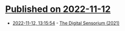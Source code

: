# [Published on 2022-11-12](index.md)

* [2022-11-12, 13:15:54](https://news.ycombinator.com/item?id=33572737) - [The Digital Sensorium (2021)](https://aaronzlewis.com/blog/2021/01/17/inside-the-digital-sensorium/)
